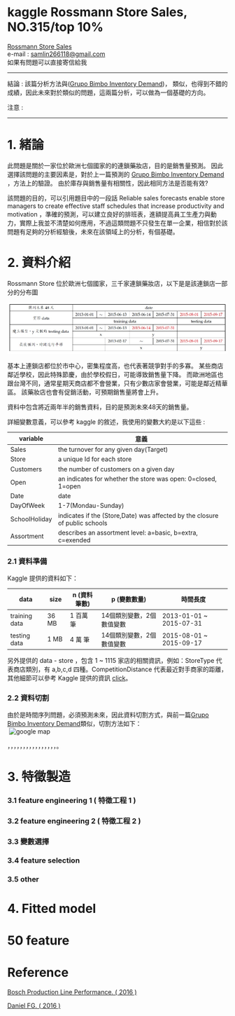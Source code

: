 # kaggle Rossmann Store Sales, NO.315/top 10%
 [Rossmann Store Sales](https://www.kaggle.com/c/rossmann-store-sales)<br>
 e-mail : samlin266118@gmail.com <br>
 如果有問題可以直接寄信給我 <br>
 **********************************************
 結論 : 該篇分析方法與([Grupo Bimbo Inventory Demand](https://github.com/f496328mm/kaggle_Grupo_Bimbo_Inventory_Demand))，
 類似，也得到不錯的成績，因此未來對於類似的問題，這兩篇分析，可以做為一個基礎的方向。
 
 注意 : 
 **********************************************
 # 1. 緒論
 此問題是關於一家位於歐洲七個國家的的連鎖藥妝店，目的是銷售量預測。
 因此選擇該問題的主要因素是，對於上一篇預測的 [Grupo Bimbo Inventory Demand](https://github.com/f496328mm/kaggle_Grupo_Bimbo_Inventory_Demand) ，方法上的驗證。
 由於庫存與銷售量有相關性，因此相同方法是否能有效?
 
 該問題的目的，可以引用題目中的一段話 Reliable sales forecasts enable store managers to create effective staff schedules that increase productivity and motivation ，準確的預測，可以建立良好的排班表，進額提高員工生產力與動力，實際上我並不清楚如何應用，不過這類問題不只發生在單一企業，相信對於該問題有足夠的分析經驗後，未來在該領域上的分析，有個基礎。
 
 # 2. 資料介紹
 Rossmann Store 位於歐洲七個國家，三千家連鎖藥妝店，以下是是該連鎖店一部分的分布圖
 
  ![ross](https://github.com/f496328mm/kaggle_Rossmann_Store_Sales/blob/master/ross.jpg)
 
基本上連鎖店都位於市中心，密集程度高，也代表著競爭對手的多寡。
某些商店鄰近學校，因此特殊節慶，由於學校假日，可能導致銷售量下降。
而歐洲地區也跟台灣不同，通常星期天商店都不會營業，只有少數店家會營業，可能是鄰近精華區。
該藥妝店也會有促銷活動，可預期銷售量將會上升。

資料中包含將近兩年半的銷售資料，目的是預測未來48天的銷售量。

詳細變數意義，可以參考 kaggle 的敘述，我使用的變數大約是以下這些 :

|variable	|意義|
|---------|----|
|Sales|the turnover for any given day(Target)|
|Store|a unique Id for each store|
|Customers|the number of customers on a given day|
|Open|an indicates for whether the store was open: 0=closed, 1=open|
|Date|date|
|DayOfWeek|1-7(Mondau-Sunday)|
|SchoolHoliday|indicates if the (Store,Date) was affected by the closure of public schools|
|Assortment|describes an assortment level: a=basic, b=extra, c=exended|

 
 ### 2.1 資料準備 
 
Kaggle 提供的資料如下：

|data|size|n (資料筆數)|p (變數數量)| 時間長度 |
|----|----|-----------|------------|---------|
|training data|36 MB|1 百萬 筆|14個類別變數，2個數值變數| 2013-01-01 ~ 2015-07-31  |
|testing data|1 MB|4 萬 筆|14個類別變數，2個數值變數|2015-08-01 ~ 2015-09-17 |

另外提供的 data - store ，包含 1 ~ 1115 家店的相關資訊，例如：StoreType 代表商店類別，有 a,b,c,d 四種。CompetitionDistance 代表最近對手商家的距離，其他細節可以參考 Kaggle 提供的資訊 [click](https://www.kaggle.com/c/rossmann-store-sales/data)。

 ### 2.2 資料切割
 由於是時間序列問題，必須預測未來，因此資料切割方式，與前一篇[Grupo Bimbo Inventory Demand](https://github.com/f496328mm/kaggle_Grupo_Bimbo_Inventory_Demand)類似，切割方法如下：<br>
  ![google map](https://github.com/f496328mm/kaggle_Grupo_Bimbo_Inventory_Demand/blob/master/bimbo.jpg)
 
 ，，，，，，，，，，，，，，，，。

# 3. 特徵製造
### 3.1 feature engineering 1 ( 特徵工程 1 )



### 3.2 feature engineering 2 ( 特徵工程 2 )



### 3.3 變數選擇


### 3.4 feature selection

### 3.5 other 


   
# 4. Fitted model





# 50 feature
  

# Reference

 [Bosch Production Line Performance. ( 2016 ) ](https://www.kaggle.com/c/bosch-production-line-performance )<br>

[Daniel FG. ( 2016 )](https://www.kaggle.com/danielfg/xgboost-reg-linear-lb-0-485)







 



